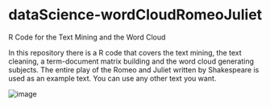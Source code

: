 # dataScience-wordCloudRomeoJuliet
R Code for the Text Mining and the Word Cloud

In this repository there is a R code that covers the text mining, the text cleaning, a term-document matrix building and the word cloud generating subjects. The entire play of the Romeo and Juliet written by Shakespeare is used as an example text. You can use any other text you want.

![image](https://user-images.githubusercontent.com/20106869/121689575-6c5be400-cacd-11eb-9e23-92d58074d2ff.png)
